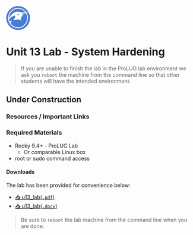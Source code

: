 <div class="flex-container">
        <img src="https://github.com/ProfessionalLinuxUsersGroup/img/blob/main/Assets/Logos/ProLUG_Round_Transparent_LOGO.png?raw=true" width="64" height="64"></img>
    <p>
        <h1>Unit 13 Lab - System Hardening</h1>
    </p>
</div>

<blockquote>

If you are unable to finish the lab in the ProLUG lab environment we ask you `reboot`
the machine from the command line so that other students will have the intended environment.

</blockquote>

## Under Construction

### Resources / Important Links

### Required Materials

- Rocky 9.4+ - ProLUG Lab
  - Or comparable Linux box
- root or sudo command access

#### Downloads

The lab has been provided for convenience below:

- <a href="./assets/downloads/u13/u13_lab.pdf" target="_blank" download>📥 u13_lab(`.pdf`)</a>
- <a href="./assets/downloads/u13/u13_lab.docx" target="_blank" download>📥 u13_lab(`.docx`)</a>

<blockquote>

Be sure to `reboot` the lab machine from the command line when you are done.

</blockquote>
